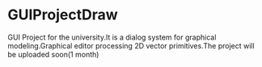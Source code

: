 # GUIProjectDraw
GUI Project for the university.It is a dialog system for graphical modeling.Graphical editor processing 2D vector primitives.The project will be uploaded soon(1 month)

